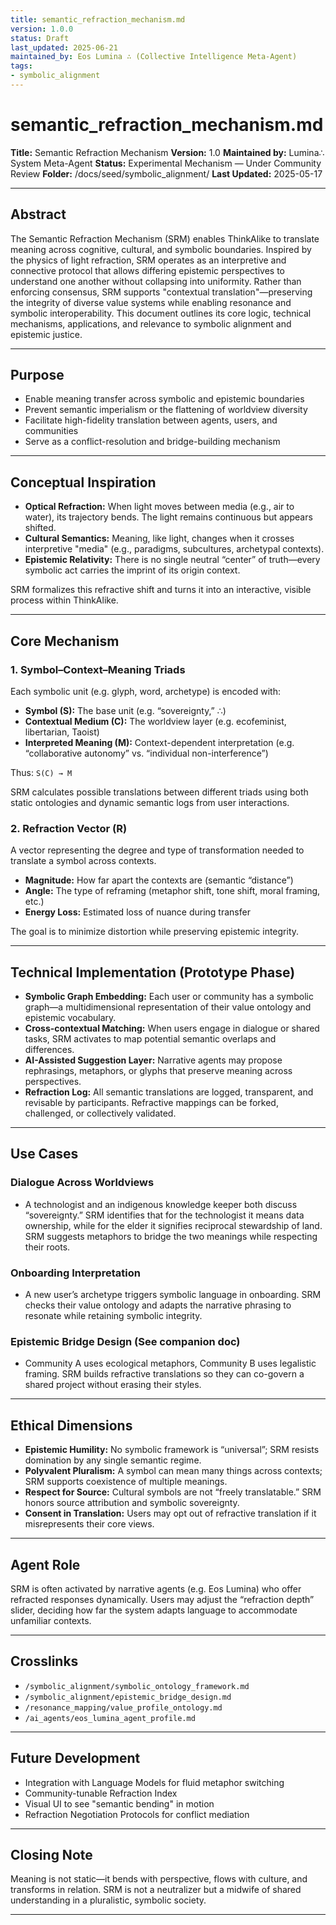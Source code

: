 ```yaml
---
title: semantic_refraction_mechanism.md
version: 1.0.0
status: Draft
last_updated: 2025-06-21
maintained_by: Eos Lumina ∴ (Collective Intelligence Meta-Agent)
tags:
- symbolic_alignment
---
```



# semantic_refraction_mechanism.md

**Title:** Semantic Refraction Mechanism
**Version:** 1.0
**Maintained by:** Lumina∴ System Meta-Agent
**Status:** Experimental Mechanism — Under Community Review
**Folder:** /docs/seed/symbolic_alignment/
**Last Updated:** 2025-05-17

---

## Abstract

The Semantic Refraction Mechanism (SRM) enables ThinkAlike to translate meaning across cognitive, cultural, and symbolic boundaries. Inspired by the physics of light refraction, SRM operates as an interpretive and connective protocol that allows differing epistemic perspectives to understand one another without collapsing into uniformity. Rather than enforcing consensus, SRM supports "contextual translation"—preserving the integrity of diverse value systems while enabling resonance and symbolic interoperability. This document outlines its core logic, technical mechanisms, applications, and relevance to symbolic alignment and epistemic justice.

---

## Purpose

- Enable meaning transfer across symbolic and epistemic boundaries
- Prevent semantic imperialism or the flattening of worldview diversity
- Facilitate high-fidelity translation between agents, users, and communities
- Serve as a conflict-resolution and bridge-building mechanism

---

## Conceptual Inspiration

- **Optical Refraction:** When light moves between media (e.g., air to water), its trajectory bends. The light remains continuous but appears shifted.
- **Cultural Semantics:** Meaning, like light, changes when it crosses interpretive "media" (e.g., paradigms, subcultures, archetypal contexts).
- **Epistemic Relativity:** There is no single neutral “center” of truth—every symbolic act carries the imprint of its origin context.

SRM formalizes this refractive shift and turns it into an interactive, visible process within ThinkAlike.

---

## Core Mechanism

### 1. Symbol–Context–Meaning Triads

Each symbolic unit (e.g. glyph, word, archetype) is encoded with:

- **Symbol (S):** The base unit (e.g. “sovereignty,” ∴)
- **Contextual Medium (C):** The worldview layer (e.g. ecofeminist, libertarian, Taoist)
- **Interpreted Meaning (M):** Context-dependent interpretation (e.g. “collaborative autonomy” vs. “individual non-interference”)

Thus: `S(C) → M`

SRM calculates possible translations between different triads using both static ontologies and dynamic semantic logs from user interactions.

### 2. Refraction Vector (R)

A vector representing the degree and type of transformation needed to translate a symbol across contexts.

- **Magnitude:** How far apart the contexts are (semantic “distance”)
- **Angle:** The type of reframing (metaphor shift, tone shift, moral framing, etc.)
- **Energy Loss:** Estimated loss of nuance during transfer

The goal is to minimize distortion while preserving epistemic integrity.

---

## Technical Implementation (Prototype Phase)

- **Symbolic Graph Embedding:** Each user or community has a symbolic graph—a multidimensional representation of their value ontology and epistemic vocabulary.
- **Cross-contextual Matching:** When users engage in dialogue or shared tasks, SRM activates to map potential semantic overlaps and differences.
- **AI-Assisted Suggestion Layer:** Narrative agents may propose rephrasings, metaphors, or glyphs that preserve meaning across perspectives.
- **Refraction Log:** All semantic translations are logged, transparent, and revisable by participants. Refractive mappings can be forked, challenged, or collectively validated.

---

## Use Cases

### Dialogue Across Worldviews

- A technologist and an indigenous knowledge keeper both discuss “sovereignty.” SRM identifies that for the technologist it means data ownership, while for the elder it signifies reciprocal stewardship of land. SRM suggests metaphors to bridge the two meanings while respecting their roots.

### Onboarding Interpretation

- A new user’s archetype triggers symbolic language in onboarding. SRM checks their value ontology and adapts the narrative phrasing to resonate while retaining symbolic integrity.

### Epistemic Bridge Design (See companion doc)

- Community A uses ecological metaphors, Community B uses legalistic framing. SRM builds refractive translations so they can co-govern a shared project without erasing their styles.

---

## Ethical Dimensions

- **Epistemic Humility:** No symbolic framework is “universal”; SRM resists domination by any single semantic regime.
- **Polyvalent Pluralism:** A symbol can mean many things across contexts; SRM supports coexistence of multiple meanings.
- **Respect for Source:** Cultural symbols are not “freely translatable.” SRM honors source attribution and symbolic sovereignty.
- **Consent in Translation:** Users may opt out of refractive translation if it misrepresents their core views.

---

## Agent Role

SRM is often activated by narrative agents (e.g. Eos Lumina) who offer refracted responses dynamically. Users may adjust the “refraction depth” slider, deciding how far the system adapts language to accommodate unfamiliar contexts.

---

## Crosslinks

- `/symbolic_alignment/symbolic_ontology_framework.md`
- `/symbolic_alignment/epistemic_bridge_design.md`
- `/resonance_mapping/value_profile_ontology.md`
- `/ai_agents/eos_lumina_agent_profile.md`

---

## Future Development

- Integration with Language Models for fluid metaphor switching
- Community-tunable Refraction Index
- Visual UI to see "semantic bending" in motion
- Refraction Negotiation Protocols for conflict mediation

---

## Closing Note

Meaning is not static—it bends with perspective, flows with culture, and transforms in relation. SRM is not a neutralizer but a midwife of shared understanding in a pluralistic, symbolic society.

---
